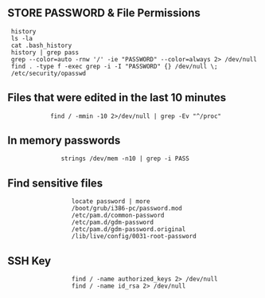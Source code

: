    ## STORE PASSWORD & File Permissions
            


     history
     ls -la
     cat .bash_history
     history | grep pass
     grep --color=auto -rnw '/' -ie "PASSWORD" --color=always 2> /dev/null
     find . -type f -exec grep -i -I "PASSWORD" {} /dev/null \;
     /etc/security/opasswd
 
 
 
 ## Files that were edited in the last 10 minutes
                            
                find / -mmin -10 2>/dev/null | grep -Ev "^/proc"
          
          
         
   ## In memory passwords 
                
                   strings /dev/mem -n10 | grep -i PASS


  ## Find sensitive files
               
                      locate password | more           
                      /boot/grub/i386-pc/password.mod
                      /etc/pam.d/common-password
                      /etc/pam.d/gdm-password
                      /etc/pam.d/gdm-password.original
                      /lib/live/config/0031-root-password



 ## SSH Key
                        
                      find / -name authorized_keys 2> /dev/null
                      find / -name id_rsa 2> /dev/null














